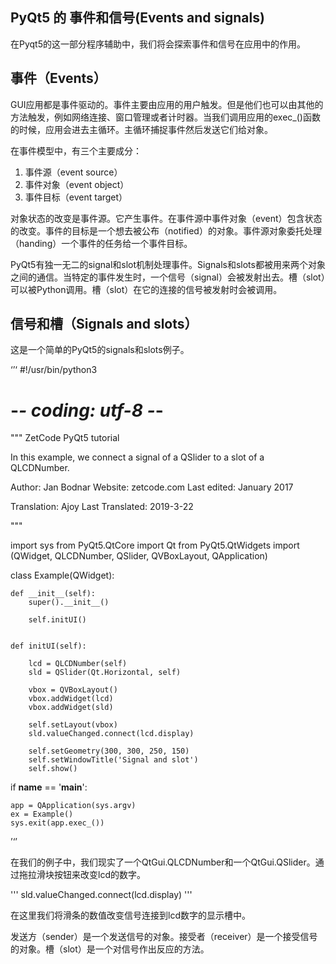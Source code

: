 ## PyQt5 的 事件和信号(Events and signals)

在Pyqt5的这一部分程序辅助中，我们将会探索事件和信号在应用中的作用。

## 事件（Events）

GUI应用都是事件驱动的。事件主要由应用的用户触发。但是他们也可以由其他的方法触发，例如网络连接、窗口管理或者计时器。当我们调用应用的exec_()函数的时候，应用会进去主循环。主循环捕捉事件然后发送它们给对象。

在事件模型中，有三个主要成分：
1. 事件源（event source）
2. 事件对象（event object）
3. 事件目标（event target）

对象状态的改变是事件源。它产生事件。在事件源中事件对象（event）包含状态的改变。事件的目标是一个想去被公布（notified）的对象。事件源对象委托处理（handing）一个事件的任务给一个事件目标。

PyQt5有独一无二的signal和slot机制处理事件。Signals和slots都被用来两个对象之间的通信。当特定的事件发生时，一个信号（signal）会被发射出去。槽（slot）可以被Python调用。槽（slot）在它的连接的信号被发射时会被调用。

## 信号和槽（Signals and slots）

这是一个简单的PyQt5的signals和slots例子。

‘’‘
#!/usr/bin/python3
# -*- coding: utf-8 -*-

"""
ZetCode PyQt5 tutorial 

In this example, we connect a signal
of a QSlider to a slot of a QLCDNumber. 

Author: Jan Bodnar
Website: zetcode.com 
Last edited: January 2017

Translation: Ajoy
Last Translated: 2019-3-22

"""

import sys
from PyQt5.QtCore import Qt
from PyQt5.QtWidgets import (QWidget, QLCDNumber, QSlider, 
    QVBoxLayout, QApplication)


class Example(QWidget):
    
    def __init__(self):
        super().__init__()
        
        self.initUI()
        
        
    def initUI(self):
        
        lcd = QLCDNumber(self)
        sld = QSlider(Qt.Horizontal, self)

        vbox = QVBoxLayout()
        vbox.addWidget(lcd)
        vbox.addWidget(sld)

        self.setLayout(vbox)
        sld.valueChanged.connect(lcd.display)
        
        self.setGeometry(300, 300, 250, 150)
        self.setWindowTitle('Signal and slot')
        self.show()
        

if __name__ == '__main__':
    
    app = QApplication(sys.argv)
    ex = Example()
    sys.exit(app.exec_())
’‘’

在我们的例子中，我们现实了一个QtGui.QLCDNumber和一个QtGui.QSlider。通过拖拉滑块按钮来改变lcd的数字。

'''
sld.valueChanged.connect(lcd.display)
'''

在这里我们将滑条的数值改变信号连接到lcd数字的显示槽中。

发送方（sender）是一个发送信号的对象。接受者（receiver）是一个接受信号的对象。槽（slot）是一个对信号作出反应的方法。

